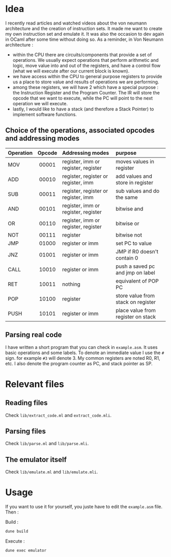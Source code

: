 # Idea 

I recently read articles and watched videos about the von neumann architecture and the creation of instruction sets. It made me want to create my own instruction set and emulate it. It was also the occasion to dev again in OCaml after some time without doing so.
As a reminder, in Von Neumann architecture :
- within the CPU there are circuits/components that provide a set of operations. We usually expect operations that perform arithmetic and logic, move value into and out of the registers, and have a control flow (what we will execute after our current block is known).
- we have access within the CPU to general purpose registers to provide us a place to store value and results of operations we are performing.
- among these registers, we will have 2 which have a special purpose : the Instruction Register and the Program Counter. The IR will store the opcode that we want to execute, while the PC will point to the next operation we will execute.
- lastly, I would like to have a stack (and therefore a Stack Pointer) to implement software functions.

## Choice of the operations, associated opcodes and addressing modes 

| Operation | Opcode | Addressing modes                    | purpose                            |
| :-------- | :----: | :---------------------------------- | :--------------------------------- |
| MOV       |  00001 | register, imm or register, register | moves values in register           |
| ADD       |  00010 | register, register or register, imm | add values and store in register   |
| SUB       |  00011 | register, register or register, imm | sub values and do the same         |
| AND       |  00101 | register, imm or register, register | bitwise and                        |
| OR        |  00110 | register, imm or register, register | bitwise or                         |
| NOT       |  00111 | register                            | bitwise not                        |
| JMP       |  01000 | register or imm                     | set PC to value                    |
| JNZ       |  01001 | register or imm                     | JMP if R0 doesn't contain 0        |
| CALL      |  10010 | register or imm                     | push a saved pc and jmp on label   |
| RET       |  10011 | nothing                             | equivalent of POP PC               |
| POP       |  10100 | register                            | store value from stack on register |
| PUSH      |  10101 | register or imm                     | place value from register on stack |


## Parsing real code 

I have written a short program that you can check in `example.asm`. It uses basic operations and some labels. To denote an immediate value I use the `#` sign. for example `#3` will denote 3.
My common registers are noted R0, R1, etc. I also denote the program counter as PC, and stack pointer as SP. 

# Relevant files

## Reading files 

Check `lib/extract_code.ml` and `extract_code.mli`.

## Parsing files 

Check `lib/parse.ml` and `lib/parse.mli`.

## The emulator itself

Check `lib/emulate.ml` and `lib/emulate.mli`.

# Usage

If you want to use it for yourself, you juste have to edit the `example.asm` file. Then :

Build :
```bash
dune build 
```

Execute :
```bash 
dune exec emulator
```
